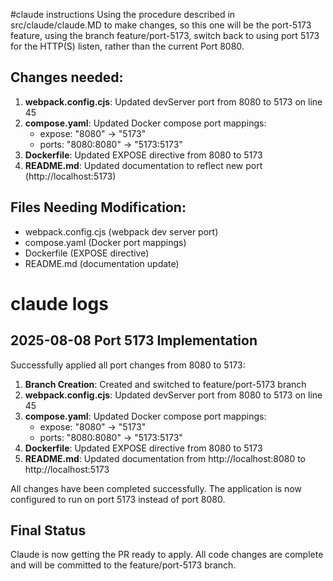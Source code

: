 #claude instructions
Using the procedure described in src/claude/claude.MD to make changes, so this one will be the port-5173 feature, using the branch feature/port-5173, switch back to using port 5173 for the HTTP(S) listen, rather than the current Port 8080.

## Changes needed:
1. **webpack.config.cjs**: Updated devServer port from 8080 to 5173 on line 45
2. **compose.yaml**: Updated Docker compose port mappings:
   - expose: "8080" → "5173"  
   - ports: "8080:8080" → "5173:5173"
3. **Dockerfile**: Updated EXPOSE directive from 8080 to 5173
4. **README.md**: Updated documentation to reflect new port (http://localhost:5173)

## Files Needing Modification:
- webpack.config.cjs (webpack dev server port)
- compose.yaml (Docker port mappings)  
- Dockerfile (EXPOSE directive)
- README.md (documentation update)

# claude logs

## 2025-08-08 Port 5173 Implementation

Successfully applied all port changes from 8080 to 5173:

1. **Branch Creation**: Created and switched to feature/port-5173 branch
2. **webpack.config.cjs**: Updated devServer port from 8080 to 5173 on line 45
3. **compose.yaml**: Updated Docker compose port mappings:
   - expose: "8080" → "5173"  
   - ports: "8080:8080" → "5173:5173"
4. **Dockerfile**: Updated EXPOSE directive from 8080 to 5173
5. **README.md**: Updated documentation from http://localhost:8080 to http://localhost:5173

All changes have been completed successfully. The application is now configured to run on port 5173 instead of port 8080.

## Final Status
Claude is now getting the PR ready to apply. All code changes are complete and will be committed to the feature/port-5173 branch.
